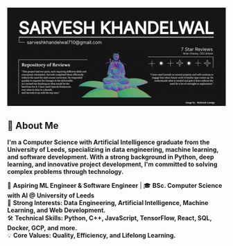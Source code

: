![GitHub Cover](src/Assets/Images/GitHub%20cover%20image.png)
## 🌟 About Me
**I'm a Computer Science with Artificial Intelligence graduate from the University of Leeds, specializing in data engineering, machine learning, and software development. With a strong background in Python, deep learning, and innovative project development, I'm committed to solving complex problems through technology.**

🚀 **Aspiring ML Engineer & Software Engineer** | 🎓 **BSc. Computer Science with AI @ University of Leeds**<br>
🧠 **Strong Interests: Data Engineering, Artificial Intelligence, Machine Learning, and Web Development.**<br>
🛠️ **Technical Skills: Python, C++, JavaScript, TensorFlow, React, SQL, Docker, GCP, and more.**<br>
💡 **Core Values: Quality, Efficiency, and Lifelong Learning.**<br>

<!--
**Sarvesh810/sarvesh810** is a ✨ _special_ ✨ repository because its `README.md` (this file) appears on your GitHub profile.

Here are some ideas to get you started:

- 🔭 I’m currently working on ...
- 🌱 I’m currently learning ...
- 👯 I’m looking to collaborate on ...
- 🤔 I’m looking for help with ...
- 💬 Ask me about ...
- 📫 How to reach me: ...
- 😄 Pronouns: ...
- ⚡ Fun fact: ...
-->

